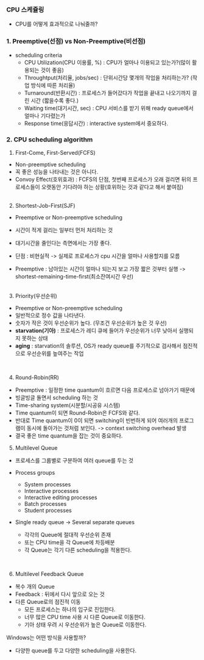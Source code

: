 ### CPU 스케쥴링

- CPU를 어떻게 효과적으로 나눠줄까?

### 1. Preemptive(선점) vs Non-Preemptive(비선점)

- scheduling criteria
  - CPU Utilization(CPU 이용률, %) : CPU가 얼마나 이용되고 있는가?(많이 활용되는 것이 좋음)
  - Throughtput(처리율, jobs/sec) : 단위시간당 몇개의 작업을 처리하는가? (작업 방식에 따른 처리율)
  - Turnaround(반환시간) : 프로세스가 들어갔다가 작업을 끝내고 나오기까지 걸린 시간 (짧을수록 좋다.)
  - Waiting time(대기시간, sec) : CPU 서비스를 받기 위해 ready queue에서 얼마나 기다렸는가
  - Response time(응답시간) : interactive system에서 중요하다.

### 2. CPU scheduling algorithm

1. First-Come, First-Served(FCFS)

- Non-preemptive scheduling
- 꼭 좋은 성능을 나타내는 것은 아니다.
- Convoy Effect(호위효과) : FCFS의 단점, 첫번째 프로세스가 오래 걸리면 뒤의 프로세스들이 오랫동안 기다려야 하는 상황(호위하는 것과 같다고 해서 붙여짐)  
  </br>

2. Shortest-Job-First(SJF)

- Preemptive or Non-preemptive scheduling
- 시간이 적게 걸리는 일부터 먼저 처리하는 것
- 대기시간을 줄인다는 측면에서는 가장 좋다.
- 단점 : 비현실적 -> 실제로 프로세스가 cpu 시간을 얼마나 사용할지를 모름

- Preemptive : 남아있는 시간이 얼마나 되는지 보고 가장 짧은 것부터 실행 -> shortest-remaining-time-first(최소잔여시간 우선)  
  </br>

3. Priority(우선순위)

- Preemptive or Non-preemptive scheduling
- 일반적으로 정수 값을 나타낸다.
- 숫자가 작은 것이 우선순위가 높다. (무조건 우선순위가 높은 것 우선)
- **starvation(기아)** : 프로세스가 레디 큐에 들어가 우선순위가 너무 낮아서 실행되지 못하는 상태
- **aging** : starvation의 솔루션, OS가 ready queue를 주기적으로 검사해서 점진적으로 우선순위를 높여주는 작업

</br>

4. Round-Robin(RR)

- Preemptive : 일정한 time quantum이 흐르면 다음 프로세스로 넘아가기 때문에
- 빙글빙글 돌면서 scheduling 하는 것
- Time-sharing system(시분할/시공유 시스템)
- Time quantum이 되면 Round-Robin은 FCFS와 같다.
- 반대로 Time quantum이 0이 되면 switching이 빈번하게 되어 여러개의 프로그램이 동시에 돌아가는 것처럼 보인다. -> context switching overhead 발생
- 결국 좋은 time quantum을 잡는 것이 중요하다.
  </br>

5. Multilevel Queue

- 프로세스를 그룹별로 구분하여 여러 queue를 두는 것
- Process groups

  - System processes
  - Interactive processes
  - Interactive editing processes
  - Batch processes
  - Student processes

- Single ready queue -> Several separate queues
  - 각각의 Queue에 절대적 우선순위 존재
  - 또는 CPU time을 각 Queue에 차등배분
  - 각 Queue는 각기 다른 scheduling을 적용한다.

</br>

6. Multilevel Feedback Queue

- 복수 개의 Queue
- Feedback : 뒤에서 다시 앞으로 오는 것
- 다른 Queue로의 점진적 이동
  - 모든 프로세스는 하나의 입구로 진입한다.
  - 너무 많은 CPU time 사용 시 다른 Queue로 이동한다.
  - 기아 상태 우려 시 우선순위가 높은 Queue로 이동한다.

Windows는 어떤 방식을 사용할까?

- 다양한 queue를 두고 다양한 scheduling을 사용한다.
